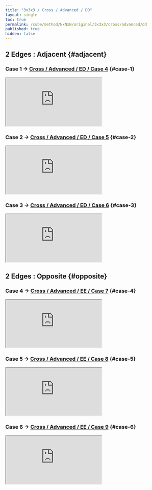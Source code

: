 ```yaml
---
title: "3x3x3 / Cross / Advanced / DD"
layout: single
toc: true
permalink: /cube/method/NxNxN/original/3x3x3/cross/advanced/dd
published: true
hidden: false
---
```


<head>
  <base target="_blank">
  <link
    rel   = "stylesheet"
    type  = "text/css"
    href  = "/assets/css/ruwix/iframe.css"
  >
</head>



## 2 Edges : Adjacent {#adjacent}

### Case 1 -> [Cross / Advanced / ED / Case 4](/cube/method/NxNxN/original/3x3x3/cross/advanced/ed#case-4) {#case-1}

<iframe
  scrolling = "no"
  src       = "https://ruwix.com/widget/3d/?alg=R%20y'%20R%20F&colored=U%20FD%20RD&setupmoves=y&hover=9&speed=500&flags=canvas"
></iframe>

### Case 2 -> [Cross / Advanced / ED / Case 5](/cube/method/NxNxN/original/3x3x3/cross/advanced/ed#case-5) {#case-2}

<iframe
  scrolling = "no"
  src       = "https://ruwix.com/widget/3d/?alg=R%20y'%20R%20D%20F&colored=U%20FD%20BD&setupmoves=y&hover=9&speed=500&flags=canvas"
></iframe>

### Case 3 -> [Cross / Advanced / ED / Case 6](/cube/method/NxNxN/original/3x3x3/cross/advanced/ed#case-6) {#case-3}

<iframe
  scrolling = "no"
  src       = "https://ruwix.com/widget/3d/?alg=R%20y'%20R%20D2%20F&colored=U%20FD%20LD&setupmoves=y&hover=9&speed=500&flags=canvas"
></iframe>



## 2 Edges : Opposite {#opposite}

### Case 4 -> [Cross / Advanced / EE / Case 7](/cube/method/NxNxN/original/3x3x3/cross/advanced/ee#case-7) {#case-4}

<iframe
  scrolling = "no"
  src       = "https://ruwix.com/widget/3d/?alg=F'%20B%20R'%20D'%20R2'&colored=U%20FD%20RD&hover=9&speed=500&flags=canvas"
></iframe>

### Case 5 -> [Cross / Advanced / EE / Case 8](/cube/method/NxNxN/original/3x3x3/cross/advanced/ee#case-8) {#case-5}

<iframe
  scrolling = "no"
  src       = "https://ruwix.com/widget/3d/?alg=F'%20B%20R'%20D2'%20R2'&colored=U%20LD%20RD&hover=9&speed=500&flags=canvas"
></iframe>

### Case 6 -> [Cross / Advanced / EE / Case 9](/cube/method/NxNxN/original/3x3x3/cross/advanced/ee#case-9) {#case-6}

<iframe
  scrolling = "no"
  src       = "https://ruwix.com/widget/3d/?alg=F'%20B%20R'%20D%20R2'&colored=U%20RD%20BD&hover=9&speed=500&flags=canvas"
></iframe>
